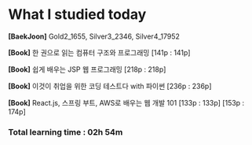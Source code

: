 <h1>What I studied today</h1>

<strong>[BaekJoon]</strong> Gold2_1655, Silver3_2346, Silver4_17952

<strong>[Book]</strong> 한 권으로 읽는 컴퓨터 구조와 프로그래밍 [141p : 141p]

<strong>[Book]</strong> 쉽게 배우는 JSP 웹 프로그래밍 [218p : 218p]

<strong>[Book]</strong> 이것이 취업을 위한 코딩 테스트다 with 파이썬 [236p : 236p]

<strong>[Book]</strong> React.js, 스프링 부트, AWS로 배우는 웹 개발 101 [133p : 133p] [153p : 174p]

<h3>Total learning time : 02h 54m</h3>